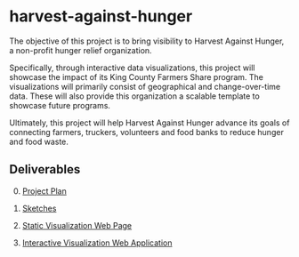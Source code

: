 # harvest-against-hunger
The objective of this project is to bring visibility to Harvest Against Hunger, a non-profit hunger relief organization.

Specifically, through interactive data visualizations, this project will showcase the impact of its King County Farmers Share program. The visualizations will primarily consist of geographical and change-over-time data. These will also provide this organization a scalable template to showcase future programs.

Ultimately, this project will help Harvest Against Hunger advance its goals of connecting farmers, truckers, volunteers and food banks to reduce hunger and food waste.

## Deliverables
0. [Project Plan](https://docs.google.com/document/d/1Sojg5kTlZZ5urzm4aZR27VEBhX6-xmbT7d9Q6ZgS70M/edit?usp=sharing)

1. [Sketches](https://docs.google.com/document/d/1UwTSg7AyYxYX5D5yZgieB2lnCiJY_ClDzHJI6s9X27Y/edit?usp=sharing)

2. [Static Visualization Web Page](https://jmaynard-zhang.github.io/harvest-against-hunger/)

3. [Interactive Visualization Web Application](https://maynard-zhang-uw.shinyapps.io/harvest-against-hunger/)
